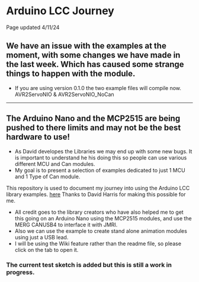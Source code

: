 # Arduino LCC Journey

Page updated 4/11/24

## We have an issue with the examples at the moment, with some changes we have made in the last week. Which has caused some strange things to happen with the module. 

- If you are using version 0.1.0 the two example files will compile now. AVR2ServoNIO & AVR2ServoNIO_NoCan

----

## The Arduino Nano and the MCP2515 are being pushed to there limits and may not be the best hardware to use!

- As David developes the Libraries we may end up with some new bugs. It is important to understand he his doing this so people can use various different MCU and Can modules.
- My goal is to present a selection of examples dedicated to just 1 MCU and 1 Type of Can module.


This repository is used to document my journey into using the Arduino LCC library examples. [here](https://github.com/openlcb/OpenLCB_Single_Thread) Thanks to David Harris for making this possible for me.

- All credit goes to the library creators who have also helped me to get this going on an Arduino Nano using the MCP2515 modules, and use the MERG CANUSB4 to interface it with JMRI.
- Also we can use the example to create stand alone animation modules using just a USB lead.
- I will be using the Wiki feature rather than the readme file, so please click on the tab to open it.

### The current test sketch is added but this is still a work in progress.



